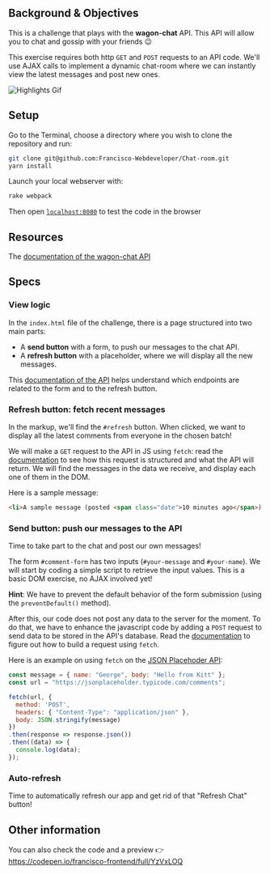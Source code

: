 ## Background & Objectives

This is a challenge that plays with the **wagon-chat** API.
This API will allow you to chat and gossip with your friends 😉

This exercise requires both http `GET` and `POST` requests to an API code. We'll use AJAX calls to implement a dynamic chat-room where we can instantly view the latest messages and post new ones.


![Highlights Gif](https://raw.githubusercontent.com/lewagon/fullstack-images/master/frontend/chat-room.gif)

## Setup

Go to the Terminal, choose a directory where you wish to clone the repository and run:
```bash
git clone git@github.com:Francisco-Webdeveloper/Chat-room.git
yarn install
```
Launch your local webserver with:

```bash
rake webpack
```
Then open [`localhost:8080`](http://localhost:8080) to test the code in the browser

## Resources
The [documentation of the wagon-chat API](https://github.com/lewagon/wagon-chat-api/blob/master/README.md)

## Specs

### View logic

In the `index.html` file of the challenge, there is a page structured into two main parts:

* A **send button** with a form, to push our messages to the chat API.
* A **refresh button** with a placeholder, where we will display all the new messages.

This [documentation of the API](https://github.com/lewagon/wagon-chat-api/blob/master/README.md) helps understand which endpoints are related to the form and to the refresh button.


### Refresh button: fetch recent messages

In the markup, we'll find the `#refresh` button. When clicked, we want to display all the latest comments from everyone in the chosen batch!

We will make a `GET` request to the API in JS using `fetch`: read the [documentation](https://github.com/lewagon/wagon-chat-api/blob/master/README.md) to see how this request is structured and what the API will return. We will find the messages in the data we receive, and display each one of them in the DOM.

Here is a sample message:

```html
<li>A sample message (posted <span class="date">10 minutes ago</span>) by John</li>
```

### Send button: push our messages to the API

Time to take part to the chat and post our own messages!

The form `#comment-form` has two inputs (`#your-message` and `#your-name`). We will start by coding a simple script to retrieve the input values. This is a basic DOM exercise, no AJAX involved yet!

**Hint**: We have to prevent the default behavior of the form submission (using the `preventDefault()` method).

After this, our code does not post any data to the server for the moment. To do that, we have to enhance the javascript code by adding a `POST` request to send data to be stored in the API's database. Read the [documentation](https://github.com/lewagon/wagon-chat-api/blob/master/README.md) to figure out how to build a request using `fetch`.

Here is an example on using `fetch` on the [JSON Placehoder API](https://jsonplaceholder.typicode.com/):

```js
const message = { name: "George", body: "Hello from Kitt" };
const url = "https://jsonplaceholder.typicode.com/comments";

fetch(url, {
  method: 'POST',
  headers: { "Content-Type": "application/json" },
  body: JSON.stringify(message)
})
.then(response => response.json())
.then((data) => {
  console.log(data);
});
```

### Auto-refresh

Time to automatically refresh our app and get rid of that "Refresh Chat" button!

## Other information
You can also check the code and a preview 👉 https://codepen.io/francisco-frontend/full/YzVxLOQ
